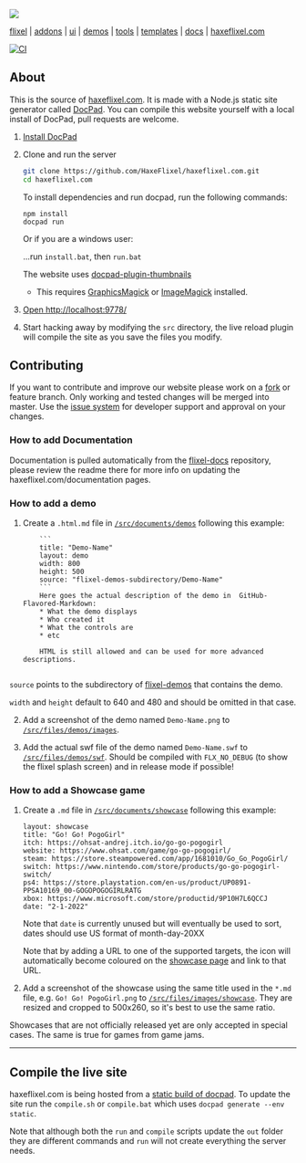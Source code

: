 [![](https://raw.github.com/HaxeFlixel/haxeflixel.com/master/src/files/images/flixel-logos/haxeflixel.com.png)](https://haxeflixel.com)

[flixel](https://github.com/HaxeFlixel/flixel) | [addons](https://github.com/HaxeFlixel/flixel-addons) 
| [ui](https://github.com/HaxeFlixel/flixel-ui) | [demos](https://github.com/HaxeFlixel/flixel-demos) 
| [tools](https://github.com/HaxeFlixel/flixel-tools) | [templates](https://github.com/HaxeFlixel/flixel-templates) 
| [docs](https://github.com/HaxeFlixel/flixel-docs) | [haxeflixel.com](https://github.com/HaxeFlixel/haxeflixel.com)

[![CI](https://img.shields.io/github/actions/workflow/status/HaxeFlixel/haxeflixel.com/main.yml?branch=master&logo=github)](https://github.com/HaxeFlixel/haxeflixel.com/actions?query=workflow%3ACI)

## About

This is the source of [haxeflixel.com](http://haxeflixel.com/). It is made with a Node.js static site generator called 
[DocPad](http://docpad.org/).
You can compile this website yourself with a local install of DocPad, pull requests are welcome.

1. [Install DocPad](https://docpad.bevry.me/start/install)

2. Clone and run the server

    ``` bash
    git clone https://github.com/HaxeFlixel/haxeflixel.com.git
    cd haxeflixel.com
    ```
    To install dependencies and run docpad, run the following commands:
    
    ```batch
    npm install
    docpad run
    ```
    Or if you are a windows user:
    
    ...run `install.bat`, then `run.bat`
    
    The website uses [docpad-plugin-thumbnails](https://github.com/rantecki/docpad-plugin-thumbnails)
    
    - This requires [GraphicsMagick](http://www.graphicsmagick.org/) or [ImageMagick](http://www.imagemagick.org/) 
    installed.

3. [Open http://localhost:9778/](http://localhost:9778/)

4. Start hacking away by modifying the `src` directory, the live reload plugin will compile the site as you save 
the files you modify.

## Contributing

If you want to contribute and improve our website please work on a 
[fork](https://github.com/HaxeFlixel/haxeflixel.com/fork) or feature branch. Only working and tested changes will 
be merged into master. Use the [issue system](https://github.com/HaxeFlixel/haxeflixel.com/issues) for developer 
support and approval on your changes.


### How to add Documentation

Documentation is pulled automatically from the [flixel-docs](https://github.com/HaxeFlixel/flixel-docs) repository, 
please review the readme there for more info on updating the haxeflixel.com/documentation pages.

### How to add a demo

1. Create a `.html.md` file in 
[`/src/documents/demos`](https://github.com/HaxeFlixel/haxeflixel.com/tree/master/src/documents/demos) 
following this example:

    ```
        ```
        title: "Demo-Name"
        layout: demo
        width: 800
        height: 500
        source: "flixel-demos-subdirectory/Demo-Name"
        ```
        Here goes the actual description of the demo in  GitHub-Flavored-Markdown:
        * What the demo displays
        * Who created it
        * What the controls are
        * etc
            
        HTML is still allowed and can be used for more advanced descriptions.
        
    ```
`source` points to the subdirectory of [flixel-demos](https://github.com/HaxeFlixel/flixel-demos) 
that contains the demo.

`width` and `height` default to 640 and 480 and should be omitted in that case.

2. Add a screenshot of the demo named `Demo-Name.png` to 
[`/src/files/demos/images`](https://github.com/HaxeFlixel/haxeflixel.com/tree/master/src/files/demos/images).

3. Add the actual swf file of the demo named `Demo-Name.swf` to 
[`/src/files/demos/swf`](https://github.com/HaxeFlixel/haxeflixel.com/tree/master/src/files/demos/swf). 
Should be compiled with `FLX_NO_DEBUG` (to show the flixel splash screen) and in release mode if possible!

### How to add a Showcase game

1. Create a `.md` file in 
[`/src/documents/showcase`](https://github.com/HaxeFlixel/haxeflixel.com/tree/master/src/documents/showcase) 
following this example:

    ```
    layout: showcase
    title: "Go! Go! PogoGirl"
    itch: https://ohsat-andrej.itch.io/go-go-pogogirl
    website: https://www.ohsat.com/game/go-go-pogogirl/
    steam: https://store.steampowered.com/app/1681010/Go_Go_PogoGirl/
    switch: https://www.nintendo.com/store/products/go-go-pogogirl-switch/
    ps4: https://store.playstation.com/en-us/product/UP0891-PPSA10169_00-GOGOPOGOGIRLRATG
    xbox: https://www.microsoft.com/store/productid/9P10H7L6QCCJ
    date: "2-1-2022"
    ```
    
    Note that `date` is currently unused but will eventually be used to sort, dates should use US format of month-day-20XX
    
    Note that by adding a URL to one of the supported targets, the icon will automatically become coloured on the 
    [showcase page](http://haxeflixel.com/showcase) and link to that URL.

2. Add a screenshot of the showcase using the same title used in the `*.md` file, e.g. `Go! Go! PogoGirl.png` 
to [`/src/files/images/showcase`](https://github.com/HaxeFlixel/haxeflixel.com/tree/master/src/files/images/showcase). 
They are resized and cropped to 500x260, so it's best to use the same ratio.

Showcases that are not officially released yet are only accepted in special cases. The same is true for games from game jams.

----

## Compile the live site

haxeflixel.com is being hosted from a [static build of docpad](http://docpad.org/docs/deploy). To update the site
run the `compile.sh` or `compile.bat` which uses `docpad generate --env static`.

Note that although both the `run` and `compile` scripts update the `out` folder they are different commands and 
`run` will not create everything the server needs.
